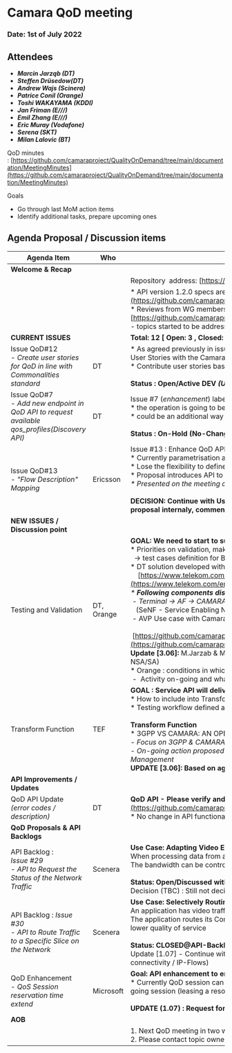# Camara QoD meeting

### Date: 1st of July 2022

## Attendees

* ***Marcin Jarząb (DT)***
* ***Steffen Drüsedow(DT)***
* ***Andrew Wajs (Scinera)***
* ***Patrice Conil (Orange)***
* ***Toshi WAKAYAMA (KDDI)***
* ***Jan Friman (E///)***
* ***Emil Zhang (E///)***
* ***Eric Muray (Vodafone)***
* ***Serena (SKT)***
* ***Milan Lalovic (BT)***

QoD minutes : [https://github.com/camaraproject/QualityOnDemand/tree/main/documentation/MeetingMinutes](https://github.com/camaraproject/QualityOnDemand/tree/main/documentation/MeetingMinutes)

Goals

* Go through last MoM action items
* Identify additional tasks, prepare upcoming ones

## Agenda Proposal / Discussion items

| Agenda Item | Who |  |
| ----------- | --- | --- |
| **Welcome & Recap** |  |  |
|  |  | <span class="s1">Repository&nbsp;&nbsp;address:<span class="Apple-converted-space">&nbsp;</span>[https://github.com/camaraproject/QualityOnDemand](https://github.com/camaraproject/QualityOnDemand)</span> |
|  |  | \* API version 1.2.0 specs are available at: [https://github.com/camaraproject/QualityOnDemand/tree/main/code/API\_definitions](https://github.com/camaraproject/QualityOnDemand/tree/main/code/API_definitions)<br>\* Reviews from WG members discussed and worked on using open issues:<br>[https://github.com/camaraproject/QualityOnDemand/issues](https://github.com/camaraproject/QualityOnDemand/issues) <br>\- topics started to be addressed within relevant GitHub issues \- thank you\! |
| **CURRENT ISSUES** |  | **Total: 12 [ Open: 3 , Closed: 9 ]** |
| Issue QoD#12<br>*\- Create user stories for QoD in line with Commonalities standard* | DT | \* As agreed previously in issue #3, please use the Commonalities User Story Template that has been just finalized to align the QoD User Stories with the Camara common template.<br>\* Contribute user stories based on template<br><br><b>Status : Open/Active DEV&nbsp;<i>*(Under-internal review)*</i></b> |
| Issue QoD#7<br>*\- Add new endpoint in QoD API to request available qos\_profiles\(Discovery API\)* | DT | Issue #7 (*enhancement*) labeled as QoD-backlog due to other on-going priorities<br>\* the operation is going to be performed through discovery<br>\* could be an additional way of addressing issue #1 (see Vodafone's [comment](https://github.com/camaraproject/QualityOnDemand/issues/1))<br><br>**Status : On-Hold (No-Change)** |
| Issue QoD#13<br>- *"Flow Description" Mapping* | Ericsson | Issue #13 : Enhance QoD API with "Flow Description" already defined in 3GPP NEF<br>\* Currently parametrisation approach is used (“ueAddr”, “uePorts”, ...) with flat data model difficult to evolve,<br>\* Lose the flexibility to define multiple flows in an AS session. <br>\* Proposal introduces API to define IP-Flows for single QoS session and assigned Profile<br>*\* Presented on the meeting and will improve based on community feedback*<br><br>**DECISION: Continue with User-Story and next community voting if include into the API release. UPDATE [1.07]: DT discussed proposal internaly, comments and communication on-going**  |
| **NEW ISSUES / Discussion point** |  |  |
| Testing and Validation | DT,<br>Orange | **GOAL: We need to start to summarize leassons learnt from Dev/Validate**   <br>\* Priorities on validation, make some progress <br>  -> test cases definition for BW/Latency management  <br>\* DT solution developed with partners: AVP sample application presented<br>    [https://www.telekom.com/en/media/media-information/archive/automated-valet-parking-with-5g-648970](https://www.telekom.com/en/media/media-information/archive/automated-valet-parking-with-5g-648970)<br>*\* **Following components discussed based on the AVP***<br><b>&nbsp;</b>*\- Terminal \-\> *AF ->* CAMARA API (Exposure GW) -> SeNF\* -> NEF/SCEF interaction* <br>   (SeNF - Service Enabling Network Function)<br> - AVP Use case with Camara QoD description<br>   [https://github.com/camaraproject/QualityOnDemand/blob/main/documentation/Contributions/CAMARA\_AVP\_Short\_Overview.pptx](https://github.com/camaraproject/QualityOnDemand/blob/main/documentation/Contributions/CAMARA_AVP_Short_Overview.pptx)<br>**Update [3.06]:** M.Jarzab & Morell will colaborate on further enhancements (UML , Call-flow / consider access technology 4G/5G NSA/SA)<br>\* Orange : conditions in which API is called<br> -  Activity on-going and what to expose will be discused and decided in Orange |
| Transform Function | TEF | **GOAL : Service API will deliver consistent funcionality for End-users**<br>\* How to include into Transform Function <br>\* Testing workflow defined and included: CAMARA API / Transform / NEF <br><br>**Transform Function**       <br>\* 3GPP VS CAMARA: AN OPENAPI COMPARISON presented by TEF <br>*\- Focus on 3GPP <i></i>& CAMARA\** API with Mappping Table presented (PPT will be distributed)<br>- <i>On-going action proposed : How to design for SeNF integration (Transfomers/Adapters) or being part of Exposure Gateway / API Management</i> <br>**UPDATE [3.06]: Based on agreement during the community meeting, SeNF should contain Transform Function** |
| **API Improvements / Updates** |  |  |
| QoD API Update <br>*(error codes / description)* | DT | **QoD API - Please verify and update QoD def to v. 1.2.1 #14 :** [https://github.com/camaraproject/QualityOnDemand/pull/14](https://github.com/camaraproject/QualityOnDemand/pull/14)<br><span class="colour" style="color:var(--vscode-unotes-wysTableText)"><span class="font" style="font-family:var(--vscode-editor-font-family)"><span class="size" style="font-size:1em">\* No change in API functionality \* Error codes modified (improved description) and new added \* API description change</span></span></span><span class="colour" style="color:var(--vscode-unotes-wysTableText)"><span class="font" style="font-family:var(--vscode-editor-font-family)"><span class="size" style="font-size:1em"> </span></span></span> |
| **QoD <b>**Proposals**</b> & API Backlogs** |  |  |
| API Backlog : *Issue* <span class="js-issue-title markdown-title" style="box-sizing: border-box;">*#29*</span><br>*-* <span class="js-issue-title markdown-title" style="box-sizing: border-box;">*API to Request the Status of the Network Traffic* &nbsp;</span> | Scenera | **Use Case: Adapting Video Encoding to the Network Conditions**<br>When processing data from a video camera the bandwidth required is highly dependent on the encoding settings within the camera. The bandwidth can be controlled by either changing the resolution of the video or the encoding quality. <br><br>**Status: Open/Discussed** **within API-Backlog** <br>Decision (TBC) : Still not decided where to assign |
| API Backlog : *Issue #30* <br>- <span class="s1">*API to Route Traffic to a Specific Slice on the Network*</span> | Scenera | **Use Case: Selectively Routing Traffic to a Network Slice**<br>An application has video traffic and configuration traffic.<br>The application routes its Configuration Traffic over a slice with higher quality of service and routes the video traffic over a slice with a lower quality of service<br><br><span class="s1">**Status:** **CLOSED@API-Backlog**&nbsp;:&nbsp;[<span class="s2">https://github.com/camaraproject/WorkingGroups/issues/30</span>](https://github.com/camaraproject/WorkingGroups/issues/30)</span><br><span class="s1">Update [1.07] - Continue with Use case description to fit QoD requirements.</span>  - Material presented / improvements requested (mobile connectivity / IP-Flows) |
| QoD Enhancement <br>- *QoS Session reservation time extend* | Microsoft | **Goal: API enhancement to enable on-going QoS session renewal**<br>\* Currently QoD session can be specified with session duration<span class="Apple-converted-space">&nbsp;</span>\* <span class="s1"></span>Enhancement proposed : API for application extend/renew of on-going session (leasing a resource for a limited time and renewing the lease before it lapses until it is no longer needed)<br><br>**UPDATE (1.07) : Request for Microsoft confirmation**  - Ownership (proposal, user story etc.) and community final agreement (TBA) |
| **AOB** |  |  |
|  |  | 1\. Next QoD meeting in two weeks on the July 15/2022<br>2\. Please contact topic owner \(marcin\.jarzab@external\.telekom\.de\) with requests/issues |